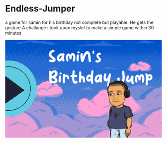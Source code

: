 # Endless-Jumper
 a game for samin for his birthday
 not complete but playable. He gets the gesture
 A challange i took upon myslef to make a simple game within 30 minutes
 
![](https://github.com/DrinkingWater64/Endless-Jumper/blob/main/RepoMedia/saminbd.gif)
